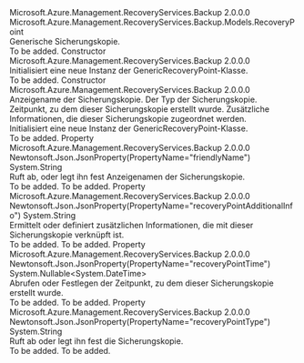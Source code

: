 <Type Name="GenericRecoveryPoint" FullName="Microsoft.Azure.Management.RecoveryServices.Backup.Models.GenericRecoveryPoint">
  <TypeSignature Language="C#" Value="public class GenericRecoveryPoint : Microsoft.Azure.Management.RecoveryServices.Backup.Models.RecoveryPoint" />
  <TypeSignature Language="ILAsm" Value=".class public auto ansi beforefieldinit GenericRecoveryPoint extends Microsoft.Azure.Management.RecoveryServices.Backup.Models.RecoveryPoint" />
  <TypeSignature Language="DocId" Value="T:Microsoft.Azure.Management.RecoveryServices.Backup.Models.GenericRecoveryPoint" />
  <TypeSignature Language="VB.NET" Value="Public Class GenericRecoveryPoint&#xA;Inherits RecoveryPoint" />
  <TypeSignature Language="F#" Value="type GenericRecoveryPoint = class&#xA;    inherit RecoveryPoint" />
  <AssemblyInfo>
    <AssemblyName>Microsoft.Azure.Management.RecoveryServices.Backup</AssemblyName>
    <AssemblyVersion>2.0.0.0</AssemblyVersion>
  </AssemblyInfo>
  <Base>
    <BaseTypeName>Microsoft.Azure.Management.RecoveryServices.Backup.Models.RecoveryPoint</BaseTypeName>
  </Base>
  <Interfaces />
  <Docs>
    <summary>
            Generische Sicherungskopie.
            </summary>
    <remarks>To be added.</remarks>
  </Docs>
  <Members>
    <Member MemberName=".ctor">
      <MemberSignature Language="C#" Value="public GenericRecoveryPoint ();" />
      <MemberSignature Language="ILAsm" Value=".method public hidebysig specialname rtspecialname instance void .ctor() cil managed" />
      <MemberSignature Language="DocId" Value="M:Microsoft.Azure.Management.RecoveryServices.Backup.Models.GenericRecoveryPoint.#ctor" />
      <MemberSignature Language="VB.NET" Value="Public Sub New ()" />
      <MemberType>Constructor</MemberType>
      <AssemblyInfo>
        <AssemblyName>Microsoft.Azure.Management.RecoveryServices.Backup</AssemblyName>
        <AssemblyVersion>2.0.0.0</AssemblyVersion>
      </AssemblyInfo>
      <Parameters />
      <Docs>
        <summary>
            Initialisiert eine neue Instanz der GenericRecoveryPoint-Klasse.
            </summary>
        <remarks>To be added.</remarks>
      </Docs>
    </Member>
    <Member MemberName=".ctor">
      <MemberSignature Language="C#" Value="public GenericRecoveryPoint (string friendlyName = null, string recoveryPointType = null, Nullable&lt;DateTime&gt; recoveryPointTime = null, string recoveryPointAdditionalInfo = null);" />
      <MemberSignature Language="ILAsm" Value=".method public hidebysig specialname rtspecialname instance void .ctor(string friendlyName, string recoveryPointType, valuetype System.Nullable`1&lt;valuetype System.DateTime&gt; recoveryPointTime, string recoveryPointAdditionalInfo) cil managed" />
      <MemberSignature Language="DocId" Value="M:Microsoft.Azure.Management.RecoveryServices.Backup.Models.GenericRecoveryPoint.#ctor(System.String,System.String,System.Nullable{System.DateTime},System.String)" />
      <MemberSignature Language="VB.NET" Value="Public Sub New (Optional friendlyName As String = null, Optional recoveryPointType As String = null, Optional recoveryPointTime As Nullable(Of DateTime) = null, Optional recoveryPointAdditionalInfo As String = null)" />
      <MemberSignature Language="F#" Value="new Microsoft.Azure.Management.RecoveryServices.Backup.Models.GenericRecoveryPoint : string * string * Nullable&lt;DateTime&gt; * string -&gt; Microsoft.Azure.Management.RecoveryServices.Backup.Models.GenericRecoveryPoint" Usage="new Microsoft.Azure.Management.RecoveryServices.Backup.Models.GenericRecoveryPoint (friendlyName, recoveryPointType, recoveryPointTime, recoveryPointAdditionalInfo)" />
      <MemberType>Constructor</MemberType>
      <AssemblyInfo>
        <AssemblyName>Microsoft.Azure.Management.RecoveryServices.Backup</AssemblyName>
        <AssemblyVersion>2.0.0.0</AssemblyVersion>
      </AssemblyInfo>
      <Parameters>
        <Parameter Name="friendlyName" Type="System.String" />
        <Parameter Name="recoveryPointType" Type="System.String" />
        <Parameter Name="recoveryPointTime" Type="System.Nullable&lt;System.DateTime&gt;" />
        <Parameter Name="recoveryPointAdditionalInfo" Type="System.String" />
      </Parameters>
      <Docs>
        <param name="friendlyName">Anzeigename der Sicherungskopie.</param>
        <param name="recoveryPointType">Der Typ der Sicherungskopie.</param>
        <param name="recoveryPointTime">Zeitpunkt, zu dem dieser Sicherungskopie erstellt wurde.</param>
        <param name="recoveryPointAdditionalInfo">Zusätzliche Informationen, die dieser Sicherungskopie zugeordnet werden.</param>
        <summary>
            Initialisiert eine neue Instanz der GenericRecoveryPoint-Klasse.
            </summary>
        <remarks>To be added.</remarks>
      </Docs>
    </Member>
    <Member MemberName="FriendlyName">
      <MemberSignature Language="C#" Value="public string FriendlyName { get; set; }" />
      <MemberSignature Language="ILAsm" Value=".property instance string FriendlyName" />
      <MemberSignature Language="DocId" Value="P:Microsoft.Azure.Management.RecoveryServices.Backup.Models.GenericRecoveryPoint.FriendlyName" />
      <MemberSignature Language="VB.NET" Value="Public Property FriendlyName As String" />
      <MemberSignature Language="F#" Value="member this.FriendlyName : string with get, set" Usage="Microsoft.Azure.Management.RecoveryServices.Backup.Models.GenericRecoveryPoint.FriendlyName" />
      <MemberType>Property</MemberType>
      <AssemblyInfo>
        <AssemblyName>Microsoft.Azure.Management.RecoveryServices.Backup</AssemblyName>
        <AssemblyVersion>2.0.0.0</AssemblyVersion>
      </AssemblyInfo>
      <Attributes>
        <Attribute>
          <AttributeName>Newtonsoft.Json.JsonProperty(PropertyName="friendlyName")</AttributeName>
        </Attribute>
      </Attributes>
      <ReturnValue>
        <ReturnType>System.String</ReturnType>
      </ReturnValue>
      <Docs>
        <summary>
            Ruft ab, oder legt ihn fest Anzeigenamen der Sicherungskopie.
            </summary>
        <value>To be added.</value>
        <remarks>To be added.</remarks>
      </Docs>
    </Member>
    <Member MemberName="RecoveryPointAdditionalInfo">
      <MemberSignature Language="C#" Value="public string RecoveryPointAdditionalInfo { get; set; }" />
      <MemberSignature Language="ILAsm" Value=".property instance string RecoveryPointAdditionalInfo" />
      <MemberSignature Language="DocId" Value="P:Microsoft.Azure.Management.RecoveryServices.Backup.Models.GenericRecoveryPoint.RecoveryPointAdditionalInfo" />
      <MemberSignature Language="VB.NET" Value="Public Property RecoveryPointAdditionalInfo As String" />
      <MemberSignature Language="F#" Value="member this.RecoveryPointAdditionalInfo : string with get, set" Usage="Microsoft.Azure.Management.RecoveryServices.Backup.Models.GenericRecoveryPoint.RecoveryPointAdditionalInfo" />
      <MemberType>Property</MemberType>
      <AssemblyInfo>
        <AssemblyName>Microsoft.Azure.Management.RecoveryServices.Backup</AssemblyName>
        <AssemblyVersion>2.0.0.0</AssemblyVersion>
      </AssemblyInfo>
      <Attributes>
        <Attribute>
          <AttributeName>Newtonsoft.Json.JsonProperty(PropertyName="recoveryPointAdditionalInfo")</AttributeName>
        </Attribute>
      </Attributes>
      <ReturnValue>
        <ReturnType>System.String</ReturnType>
      </ReturnValue>
      <Docs>
        <summary>
            Ermittelt oder definiert zusätzlichen Informationen, die mit dieser Sicherungskopie verknüpft ist.
            </summary>
        <value>To be added.</value>
        <remarks>To be added.</remarks>
      </Docs>
    </Member>
    <Member MemberName="RecoveryPointTime">
      <MemberSignature Language="C#" Value="public Nullable&lt;DateTime&gt; RecoveryPointTime { get; set; }" />
      <MemberSignature Language="ILAsm" Value=".property instance valuetype System.Nullable`1&lt;valuetype System.DateTime&gt; RecoveryPointTime" />
      <MemberSignature Language="DocId" Value="P:Microsoft.Azure.Management.RecoveryServices.Backup.Models.GenericRecoveryPoint.RecoveryPointTime" />
      <MemberSignature Language="VB.NET" Value="Public Property RecoveryPointTime As Nullable(Of DateTime)" />
      <MemberSignature Language="F#" Value="member this.RecoveryPointTime : Nullable&lt;DateTime&gt; with get, set" Usage="Microsoft.Azure.Management.RecoveryServices.Backup.Models.GenericRecoveryPoint.RecoveryPointTime" />
      <MemberType>Property</MemberType>
      <AssemblyInfo>
        <AssemblyName>Microsoft.Azure.Management.RecoveryServices.Backup</AssemblyName>
        <AssemblyVersion>2.0.0.0</AssemblyVersion>
      </AssemblyInfo>
      <Attributes>
        <Attribute>
          <AttributeName>Newtonsoft.Json.JsonProperty(PropertyName="recoveryPointTime")</AttributeName>
        </Attribute>
      </Attributes>
      <ReturnValue>
        <ReturnType>System.Nullable&lt;System.DateTime&gt;</ReturnType>
      </ReturnValue>
      <Docs>
        <summary>
            Abrufen oder Festlegen der Zeitpunkt, zu dem dieser Sicherungskopie erstellt wurde.
            </summary>
        <value>To be added.</value>
        <remarks>To be added.</remarks>
      </Docs>
    </Member>
    <Member MemberName="RecoveryPointType">
      <MemberSignature Language="C#" Value="public string RecoveryPointType { get; set; }" />
      <MemberSignature Language="ILAsm" Value=".property instance string RecoveryPointType" />
      <MemberSignature Language="DocId" Value="P:Microsoft.Azure.Management.RecoveryServices.Backup.Models.GenericRecoveryPoint.RecoveryPointType" />
      <MemberSignature Language="VB.NET" Value="Public Property RecoveryPointType As String" />
      <MemberSignature Language="F#" Value="member this.RecoveryPointType : string with get, set" Usage="Microsoft.Azure.Management.RecoveryServices.Backup.Models.GenericRecoveryPoint.RecoveryPointType" />
      <MemberType>Property</MemberType>
      <AssemblyInfo>
        <AssemblyName>Microsoft.Azure.Management.RecoveryServices.Backup</AssemblyName>
        <AssemblyVersion>2.0.0.0</AssemblyVersion>
      </AssemblyInfo>
      <Attributes>
        <Attribute>
          <AttributeName>Newtonsoft.Json.JsonProperty(PropertyName="recoveryPointType")</AttributeName>
        </Attribute>
      </Attributes>
      <ReturnValue>
        <ReturnType>System.String</ReturnType>
      </ReturnValue>
      <Docs>
        <summary>
            Ruft ab oder legt ihn fest die Sicherungskopie.
            </summary>
        <value>To be added.</value>
        <remarks>To be added.</remarks>
      </Docs>
    </Member>
  </Members>
</Type>